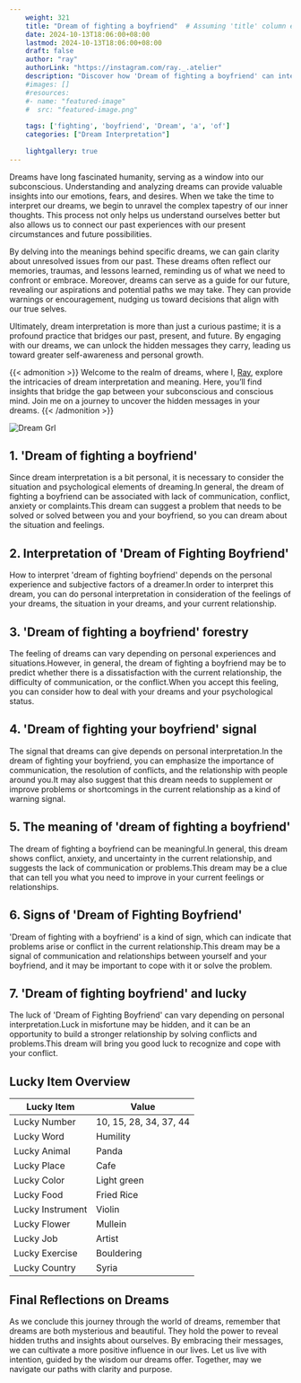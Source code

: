 ```yaml
---
    weight: 321
    title: "Dream of fighting a boyfriend"  # Assuming 'title' column exists
    date: 2024-10-13T18:06:00+08:00
    lastmod: 2024-10-13T18:06:00+08:00
    draft: false
    author: "ray"
    authorLink: "https://instagram.com/ray._.atelier"
    description: "Discover how 'Dream of fighting a boyfriend' can interpret your future and uncover its significant meanings in your life."
    #images: []
    #resources:
    #- name: "featured-image"
    #  src: "featured-image.png"
    
    tags: ['fighting', 'boyfriend', 'Dream', 'a', 'of']
    categories: ["Dream Interpretation"]
    
    lightgallery: true
---
```

    
Dreams have long fascinated humanity, serving as a window into our subconscious. Understanding and analyzing dreams can provide valuable insights into our emotions, fears, and desires. When we take the time to interpret our dreams, we begin to unravel the complex tapestry of our inner thoughts. This process not only helps us understand ourselves better but also allows us to connect our past experiences with our present circumstances and future possibilities.

By delving into the meanings behind specific dreams, we can gain clarity about unresolved issues from our past. These dreams often reflect our memories, traumas, and lessons learned, reminding us of what we need to confront or embrace. Moreover, dreams can serve as a guide for our future, revealing our aspirations and potential paths we may take. They can provide warnings or encouragement, nudging us toward decisions that align with our true selves.

Ultimately, dream interpretation is more than just a curious pastime; it is a profound practice that bridges our past, present, and future. By engaging with our dreams, we can unlock the hidden messages they carry, leading us toward greater self-awareness and personal growth.

{{< admonition >}}
Welcome to the realm of dreams, where I, [Ray](https://instagram.com/ray._.atelier), explore the intricacies of dream interpretation and meaning. Here, you’ll find insights that bridge the gap between your subconscious and conscious mind. Join me on a journey to uncover the hidden messages in your dreams.
{{< /admonition >}}

![Dream Grl](https://cdn.pixabay.com/photo/2017/11/02/03/35/gothic-2910057_1280.jpg "Dream Grl")

## 1. 'Dream of fighting a boyfriend'
Since dream interpretation is a bit personal, it is necessary to consider the situation and psychological elements of dreaming.In general, the dream of fighting a boyfriend can be associated with lack of communication, conflict, anxiety or complaints.This dream can suggest a problem that needs to be solved or solved between you and your boyfriend, so you can dream about the situation and feelings.

## 2. Interpretation of 'Dream of Fighting Boyfriend'
How to interpret 'dream of fighting boyfriend' depends on the personal experience and subjective factors of a dreamer.In order to interpret this dream, you can do personal interpretation in consideration of the feelings of your dreams, the situation in your dreams, and your current relationship.

## 3. 'Dream of fighting a boyfriend' forestry
The feeling of dreams can vary depending on personal experiences and situations.However, in general, the dream of fighting a boyfriend may be to predict whether there is a dissatisfaction with the current relationship, the difficulty of communication, or the conflict.When you accept this feeling, you can consider how to deal with your dreams and your psychological status.

## 4. 'Dream of fighting your boyfriend' signal
The signal that dreams can give depends on personal interpretation.In the dream of fighting your boyfriend, you can emphasize the importance of communication, the resolution of conflicts, and the relationship with people around you.It may also suggest that this dream needs to supplement or improve problems or shortcomings in the current relationship as a kind of warning signal.

## 5. The meaning of 'dream of fighting a boyfriend'
The dream of fighting a boyfriend can be meaningful.In general, this dream shows conflict, anxiety, and uncertainty in the current relationship, and suggests the lack of communication or problems.This dream may be a clue that can tell you what you need to improve in your current feelings or relationships.

## 6. Signs of 'Dream of Fighting Boyfriend'
'Dream of fighting with a boyfriend' is a kind of sign, which can indicate that problems arise or conflict in the current relationship.This dream may be a signal of communication and relationships between yourself and your boyfriend, and it may be important to cope with it or solve the problem.

## 7. 'Dream of fighting boyfriend' and lucky
The luck of 'Dream of Fighting Boyfriend' can vary depending on personal interpretation.Luck in misfortune may be hidden, and it can be an opportunity to build a stronger relationship by solving conflicts and problems.This dream will bring you good luck to recognize and cope with your conflict.

## Lucky Item Overview
| Lucky Item          | Value              |
|---------------|--------------------|
| Lucky Number        | 10, 15, 28, 34, 37, 44  |
| Lucky Word          | Humility |
| Lucky Animal        | Panda |
| Lucky Place         | Cafe     |
| Lucky Color         | Light green     |
| Lucky Food          | Fried Rice      |
| Lucky Instrument    | Violin |
| Lucky Flower        | Mullein    |
| Lucky Job           | Artist       |
| Lucky Exercise      | Bouldering  |
| Lucky Country       | Syria    |


##  Final Reflections on Dreams

As we conclude this journey through the world of dreams, remember that dreams are both mysterious and beautiful. They hold the power to reveal hidden truths and insights about ourselves. By embracing their messages, we can cultivate a more positive influence in our lives. Let us live with intention, guided by the wisdom our dreams offer. Together, may we navigate our paths with clarity and purpose.
